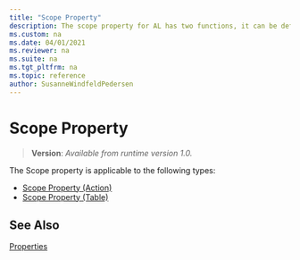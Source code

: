 ```yaml
---
title: "Scope Property"
description: The scope property for AL has two functions, it can be defined for actions or for tables
ms.custom: na
ms.date: 04/01/2021
ms.reviewer: na
ms.suite: na
ms.tgt_pltfrm: na
ms.topic: reference
author: SusanneWindfeldPedersen
---
```


# Scope Property
> **Version**: _Available from runtime version 1.0._

The Scope property is applicable to the following types:

- [Scope Property (Action)](devenv-scope-action-property.md)
- [Scope Property (Table)](devenv-scope-table-property.md)

## See Also

[Properties](devenv-properties.md)